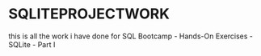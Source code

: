 # SQLITEPROJECTWORK
this is all the work i have done for SQL Bootcamp - Hands-On Exercises - SQLite - Part I
